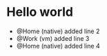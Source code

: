 # Hello world
- @Home (native) added line 2
- @Work (vm) added line 3
- @Home (native) added line 4
